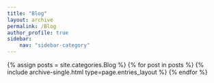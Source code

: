 ```yaml
---
title: "Blog"
layout: archive
permalink: /Blog
author_profile: true
sidebar:
    nav: "sidebar-category"
---
```



{% assign posts = site.categories.Blog %}
{% for post in posts %} {% include archive-single.html type=page.entries_layout %} {% endfor %}
